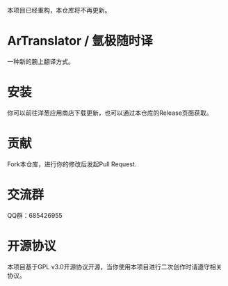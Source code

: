 本项目已经重构，本仓库将不再更新。

# ArTranslator / 氩极随时译
一种新的腕上翻译方式。

# 安装
你可以前往洋葱应用商店下载更新，也可以通过本仓库的Release页面获取。

# 贡献
Fork本仓库，进行你的修改后发起Pull Request.

# 交流群
QQ群：685426955

# 开源协议
本项目基于GPL v3.0开源协议开源，当你使用本项目进行二次创作时请遵守相关协议。

